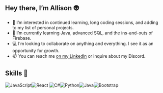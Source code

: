 
## Hey there, I’m Allison 👽
- 👀 I’m interested in continued learning, long coding sessions, and adding to my list of personal projects.  
- 🌱 I’m currently learning Java, advanced SQL, and the ins-and-outs of Firebase.
- 💻 I’m looking to collaborate on anything and everything. I see it as an opportunity for growth. 
- 📫 You can reach me [on my LinkedIn](https://www.linkedin.com/in/allison-carte/) or inquire about my Discord. 

## Skills 📑
![JavaScript](https://img.shields.io/badge/javascript-%23323330.svg?style=for-the-badge&logo=javascript&logoColor=%23F7DF1E)![React](https://img.shields.io/badge/react-%2320232a.svg?style=for-the-badge&logo=react&logoColor=%2361DAFB)	![C#](https://img.shields.io/badge/c%23-%23239120.svg?style=for-the-badge&logo=c-sharp&logoColor=white)![Python](https://img.shields.io/badge/python-3670A0?style=for-the-badge&logo=python&logoColor=ffdd54)![Java](https://img.shields.io/badge/java-%23ED8B00.svg?style=for-the-badge&logo=java&logoColor=white)![Bootstrap](https://img.shields.io/badge/bootstrap-%23563D7C.svg?style=for-the-badge&logo=bootstrap&logoColor=white)
<!---
AllisonCarte/AllisonCarte is a ✨ special ✨ repository because its `README.md` (this file) appears on your GitHub profile.
You can click the Preview link to take a look at your changes.
--->
